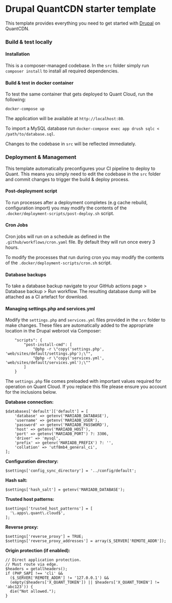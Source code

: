 # Drupal QuantCDN starter template

This template provides everything you need to get started with [Drupal](https://www.drupal.com/) on QuantCDN.


### Build & test locally

#### Installation

This is a composer-managed codebase. In the `src` folder simply run `composer install` to install all required dependencies.

#### Build & test in docker container

To test the same container that gets deployed to Quant Cloud, run the following:
```
docker-compose up
```

The application will be available at `http://localhost:80`.

To import a MySQL database run `docker-compose exec app drush sqlc < /path/to/database.sql`.

Changes to the codebase in `src` will be reflected immediately.

### Deployment & Management

This template automatically preconfigures your CI pipeline to deploy to Quant. This means you simply need to edit the codebase in the `src` folder and commit changes to trigger the build & deploy process.

#### Post-deployment script

To run processes after a deployment completes (e.g cache rebuild, configuration import) you may modify the contents of the `.docker/deployment-scripts/post-deploy.sh` script.

#### Cron Jobs

Cron jobs will run on a schedule as defined in the `.github/workflows/cron.yaml` file. By default they will run once every 3 hours.

To modify the processes that run during cron you may modify the contents of the `.docker/deployment-scripts/cron.sh` script.

#### Database backups

To take a database backup navigate to your GitHub actions page > Database backup > Run workflow. The resulting database dump will be attached as a CI artefact for download.

#### Managing settings.php and services.yml

Modify the `settings.php` and `services.yml` files provided in the `src` folder to make changes. These files are automatically added to the appropriate location in the Drupal webroot via Composer:
```
    "scripts": {
        "post-install-cmd": [
            "@php -r \"copy('settings.php', 'web/sites/default/settings.php');\"",
            "@php -r \"copy('services.yml', 'web/sites/default/services.yml');\""
        ]
    }
```

The `settings.php` file comes preloaded with important values required for operation on Quant Cloud. If you replace this file please ensure you account for the inclusions below.

**Database connection:**
```
$databases['default']['default'] = [
    'database' => getenv('MARIADB_DATABASE'),
    'username' => getenv('MARIADB_USER'),
    'password' => getenv('MARIADB_PASSWORD'),
    'host' => getenv('MARIADB_HOST'),
    'port' => getenv('MARIADB_PORT') ?: 3306,
    'driver' => 'mysql',
    'prefix' => getenv('MARIADB_PREFIX') ?: '',
    'collation' => 'utf8mb4_general_ci',
];
```

**Configuration directory:**
```
$settings['config_sync_directory'] = '../config/default';
```

**Hash salt:**
```
$settings['hash_salt'] = getenv('MARIADB_DATABASE');
```

**Trusted host patterns:**
```
$settings['trusted_host_patterns'] = [
  '\.apps\.quant\.cloud$',
];
```

**Reverse proxy:**
```
$settings['reverse_proxy'] = TRUE;
$settings['reverse_proxy_addresses'] = array($_SERVER['REMOTE_ADDR']);
```

**Origin protection (if enabled):**
```
// Direct application protection.
// Must route via edge.
$headers = getallheaders();
if (PHP_SAPI !== 'cli' &&
  ($_SERVER['REMOTE_ADDR'] != '127.0.0.1') &&
  (empty($headers['X_QUANT_TOKEN']) || $headers['X_QUANT_TOKEN'] != 'abc123')) {
  die("Not allowed.");
}
```